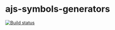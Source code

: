 # ajs-symbols-generators

[![Build status](https://ci.appveyor.com/api/projects/status/82ms1mh7ev726ilf?svg=true)](https://ci.appveyor.com/project/Nataliya-grish/ajs-symbols-generators)

